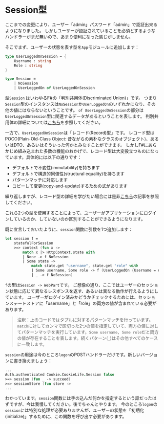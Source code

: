 # Session型

ここまでの変更により、ユーザー「admin」パスワード「admin」で認証出来るようになりました。
しかしユーザーが認証されていることを必須とするようなハンドラーがまだ無いので、あまり便利になった感じがしません。

そこでまず、ユーザーの状態を表す型を`App`モジュールに追加します：

```fsharp
type UserLoggedOnSession = {
    Username : string
    Role : string
}

type Session = 
    | NoSession
    | UserLoggedOn of UserLoggedOnSession
```

型`Session` はいわゆるF#の「判別共用体(Discriminated Union)」です。
つまり`Session`型のインスタンスは`NoSession`か`UserLoggedOn`のいずれかになり、その他の値にはならないということです。
`of UserLoggedOnSession`の部分は`UserLoggedOnSession`型に関連するデータがあるということを表します。
判別共用体の詳細については[こちら](http://fsharpforfunandprofit.com/posts/discriminated-unions/)を参照してください。

一方で、`UserLoggedOnSession`は「レコード(Record)型」です。
レコード型はPOCO(Plain-Old-Class Object: 昔ながらの素朴なクラスのオブジェクト)、あるいはDTO、あるいはそういった何かとみなすことができます。
しかしF#にあらかじめ組み込まれた多数の機能のおかげで、レコード型は大変役立つものになっています。具体的には以下の通りです：

- デフォルトで不変性(immutability)を持ちます
- デフォルトで構造的同値性(structural equality)を持ちます
- パターンマッチに対応します
- コピーして変更(copy-and-update)するための式があります

繰り返しますが、レコード型の詳細を学びたい場合には是非[こちら](http://fsharpforfunandprofit.com/posts/records/)の記事を参照してください。

これら2つの型を使用することによって、ユーザーがアプリケーションにログインしているのか、していないのか区別することができるようになります。

既に宣言しておいたように、`session`関数に引数を1つ追加します：

```fsharp
let session f = 
    statefulForSession
    >=> context (fun x -> 
        match x |> HttpContext.state with
        | None -> f NoSession
        | Some state ->
            match state.get "username", state.get "role" with
            | Some username, Some role -> f (UserLoggedOn {Username = username; Role = role})
            | _ -> f NoSession)
```

`f`の型は`Session -> WebPart`です。
ご想像の通り、ここではユーザーのセッション状態に応じて異なるレスポンスを返す、あるいは異なる動作が行えるようにしています。
ユーザーがログイン済みかどうかチェックするためには、セッションステートストアに「username」と「role」の両方の値が含まれている必要があります。

> 注釈：上のコードではタプルに対するパターンマッチを行っています。`match`に対してカンマで区切った2つの値を指定していて、両方の値に対してパターンマッチを実行しています。`Some username, Some role`だと両方の値が存在することを表します。続くパターン(`_`)はその他すべてのケースに一致します。

`session`の用途は今のところ`logon`のPOSTハンドラーだけです。新しいバージョンに書き換えましょう：

```fsharp
...
Auth.authenticated Cookie.CookieLife.Session false 
>=> session (fun _ -> succeed)
>=> sessionStore (fun store ->
...
```

わかっています。`session`関数には手の込んだ何かを指定するという話だったはずですが、今は我慢してください。後でちゃんとやります。
今のところ`logon`の`session`には特別な処理が必要ありませんが、ユーザーの状態を「初期化(initialize)」するために、この関数を呼び出す必要があります。
